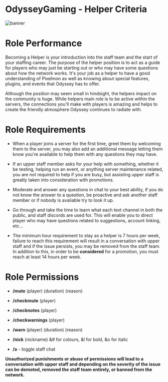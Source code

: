 # OdysseyGaming - Helper Criteria 
![banner](https://cdn.discordapp.com/attachments/296281857232732161/923334275242283079/unknown.png)
# Role Performance

Becoming a Helper is your introduction into the staff team and the start of your staffing career. The purpose of the helper position is to act as a guide for players who may just be starting out or who may have some questions about how the network works. It's your job as a helper to have a good understanding of Pixelmon as well as knowing about special features, plugins, and events that Odyssey has to offer.

Although the position may seem small in hindsight, the helpers impact on the community is huge. While helpers main role is to be active within the servers, the connections you'll make with players is amazing and helps to create the friendly atmosphere Odyssey continues to radiate with.

# Role Requirements 

- When a player joins a server for the first time, greet them by welcoming them to the server, you may also add an additional message letting them know you're available to help them with any questions they may have.

- If an upper staff member asks for your help with something, whether it be testing, helping run an event, or anything server maintenance related, you are not required to help if you are busy, but assisting upper staff is greatly taken into consideration with promotions.

- Moderate and answer any questions in chat to your best ability, if you do not know the answer to a question, be proactive and ask another staff member or if nobody is avaliable try to look it up.

- Go through and take the time to learn what each text channel in both the public, and staff discords are used for. This will enable you to direct player who may have questions related to suggestions, account linking, etc... 

- The minimum hour requirement to stay as a helper is 7 hours per week, failure to reach this requirement will result in a conversation with upper staff and if the issue persists, you may be removed from the staff team. In addition to this, in order to be **considered** for a promotion, you must reach at least 14 hours per week.

# Role Permissions

- **/mute** (player) (duration) (reason)

- **/checkmute** (player)

- **/checknotes** (player)

- **/checkwarnings** (player) 

- **/warn** (player) (duration) (reason)

- **/nick** (nickname) &# for colours, &l for bold, &o for italic

- **/a** - toggle staff chat

**Unauthorized punishments or abuse of permissions will lead to a conversation with upper staff and depending on the severity of the issue can be demoted, removed the staff team entirely, or banned from the network.**
